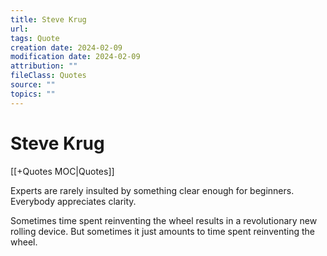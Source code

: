 ```yaml
---
title: Steve Krug
url: 
tags: Quote
creation date: 2024-02-09
modification date: 2024-02-09
attribution: ""
fileClass: Quotes
source: ""
topics: ""
---
```


# Steve Krug

[[+Quotes MOC|Quotes]]

Experts are rarely insulted by something clear enough for beginners. Everybody appreciates clarity.

Sometimes time spent reinventing the wheel results in a revolutionary new rolling device. But sometimes it just amounts to time spent reinventing the wheel.
